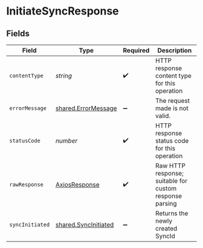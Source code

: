# InitiateSyncResponse


## Fields

| Field                                                               | Type                                                                | Required                                                            | Description                                                         |
| ------------------------------------------------------------------- | ------------------------------------------------------------------- | ------------------------------------------------------------------- | ------------------------------------------------------------------- |
| `contentType`                                                       | *string*                                                            | :heavy_check_mark:                                                  | HTTP response content type for this operation                       |
| `errorMessage`                                                      | [shared.ErrorMessage](../../../sdk/models/shared/errormessage.md)   | :heavy_minus_sign:                                                  | The request made is not valid.                                      |
| `statusCode`                                                        | *number*                                                            | :heavy_check_mark:                                                  | HTTP response status code for this operation                        |
| `rawResponse`                                                       | [AxiosResponse](https://axios-http.com/docs/res_schema)             | :heavy_check_mark:                                                  | Raw HTTP response; suitable for custom response parsing             |
| `syncInitiated`                                                     | [shared.SyncInitiated](../../../sdk/models/shared/syncinitiated.md) | :heavy_minus_sign:                                                  | Returns the newly created SyncId                                    |